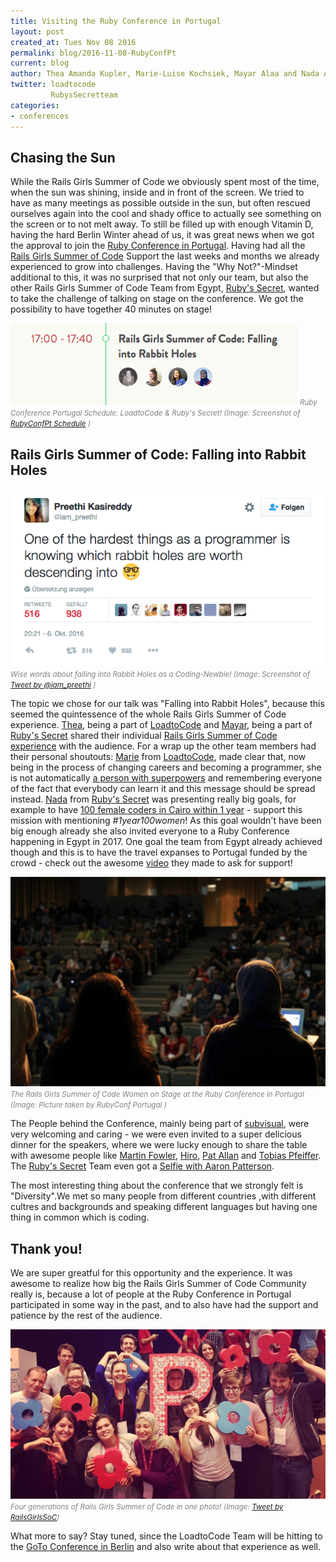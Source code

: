 ```yaml
---
title: Visiting the Ruby Conference in Portugal
layout: post
created_at: Tues Nov 08 2016
permalink: blog/2016-11-08-RubyConfPt
current: blog
author: Thea Amanda Kupler, Marie-Luise Kochsiek, Mayar Alaa and Nada Ashraf
twitter: loadtocode
         RubysSecretteam
categories:
- conferences
---
```

## <span class="color-red">Chasing the Sun</span>

While the Rails Girls Summer of Code we obviously spent most of the time, when the sun was shining, inside and in front of the screen. We tried to have as many meetings as possible outside in the sun, but often rescued ourselves again into the cool and shady office to actually see something on the screen or to not melt away. To still be filled up with enough Vitamin D, having the hard Berlin Winter ahead of us, it was great news when we got the approval to join the <a href="http://rubyconf.pt/">Ruby Conference in Portugal</a>. Having had all the <a href="http://railsgirlssummerofcode.org/">Rails Girls Summer of Code</a> Support the last weeks and months we already experienced to grow into challenges. Having the "Why Not?"-Mindset additional to this, it was no surprised that not only our team, but also the other Rails Girls Summer of Code Team from Egypt, [Ruby's Secret](/blog/2016-07-11-we're-finally-revealing-our-secret), wanted to take the challenge of talking on stage on the conference. We got the possibility to have together 40 minutes on stage!

![RubyConfPt Schedule: LoadtoCode & Ruby's Secret](/img/blog/2016/2016-11-08-rubyconfpt-schedule.png) <font color="grey"><small><i>Ruby Conference Portugal Schedule: LoadtoCode & Ruby's Secret! (Image: Screenshot of <a href="http://rubyconf.pt/schedule/">RubyConfPt Schedule</a> )</i></small></font><br>

## <span class="color-red">Rails Girls Summer of Code: Falling into Rabbit Holes</span>

![Rabbit Hole Tweet](/img/blog/2016/2016-11-08-iam_preethi-tweet.png) <font color="grey"><small><i>Wise words about falling into Rabbit Holes as a Coding-Newbie! (Image: Screenshot of <a href="https://twitter.com/iam_preethi/status/784232047506104320">Tweet by @iam_preethi</a> )</i></small></font><br>

The topic we chose for our talk was "Falling into Rabbit Holes", because this seemed the quintessence of the whole Rails Girls Summer of Code experience. <a href="https://twitter.com/theatanzt">Thea</a>, being a part of <a href="https://twitter.com/loadtocode/">LoadtoCode</a> and <a href="https://twitter.com/MayarAlaa122">Mayar</a>, being a part of <a href="https://twitter.com/RubysSecretteam">Ruby's Secret</a> shared their individual <a href="https://twitter.com/rubyconfpt/status/791674914302492672">Rails Girls Summer of Code experience</a> with the audience. For a wrap up the other team members had their personal shoutouts: <a href="https://twitter.com/lila_luca">Marie</a> from <a href="https://twitter.com/loadtocode/">LoadtoCode</a>, made clear that, now being in the process of changing careers and becoming a programmer, she is not automatically <a href="https://twitter.com/ines_opcoelho/status/791677324253159424">a person with superpowers</a> and remembering everyone of the fact that everybody can learn it and this message should be spread instead. <a href="https://twitter.com/Nada_Ashraf96">Nada</a> from <a href="https://twitter.com/RubysSecretteam">Ruby's Secret</a> was presenting really big goals, for example to have <a href="https://twitter.com/railsgirlssoc/status/791682827158945792">100 female coders in Cairo within 1 year</a> - support this mission with mentioning <i>#1year100women</i>! As this goal wouldn't have been big enough already she also invited everyone to a Ruby Conference happening in Egypt in 2017. One goal the team from Egypt already achieved though and this is to have the travel expanses to Portugal funded by the crowd - check out the awesome <a href="https://player.vimeo.com/video/188672656">video</a> they made to ask for support!

![RGSoC On Stage](/img/blog/2016/2016-11-08-RubyConfOnStage.jpg) <font color="grey"><small><i>The Rails Girls Summer of Code Women on Stage at the Ruby Conference in Portugal (Image: Picture taken by RubyConf Portugal )</i></small></font><br>

The People behind the Conference, mainly being part of <a href="https://subvisual.co/">subvisual</a>, were very welcoming and caring - we were even invited to a super delicious dinner for the speakers, where we were lucky enough to share the table with awesome people like <a href="https://twitter.com/martinfowler">Martin Fowler</a>, <a href="https://twitter.com/hiro_asari">Hiro</a>, <a href="https://twitter.com/pat">Pat Allan</a> and <a href="https://twitter.com/PragTob">Tobias Pfeiffer</a>. The <a href="https://twitter.com/RubysSecretteam">Ruby's Secret</a> Team even got a <a href="https://twitter.com/tenderlove/status/791683611040817152">Selfie with Aaron Patterson</a>.

The most interesting thing about the conference that we strongly felt is "Diversity".We met so many people from different countries ,with different cultres and backgrounds and speaking different languages but having one thing in common which is coding.

## <span class="color-red">Thank you!</span>

We are super greatful for this opportunity and the experience. It was awesome to realize how big the Rails Girls Summer of Code Community really is, because a lot of people at the Ruby Conference in Portugal participated in some way in the past, and to also have had the support and patience by the rest of the audience.

![RGSoC generation-wide](/img/blog/2016/2016-11-08-RubyConf-allrgsoc.jpg) <font color="grey"><small><i>Four generations of Rails Girls Summer of Code in one photo! (Image: <a href="https://twitter.com/railsgirlssoc/status/792112104471924736">Tweet by RailsGirlsSoC</a>)</i></small></font><br>

What more to say? Stay tuned, since the LoadtoCode Team will be hitting to the <a href="https://gotocon.com/berlin-2016/">GoTo Conference in Berlin</a> and also write about that experience as well.
